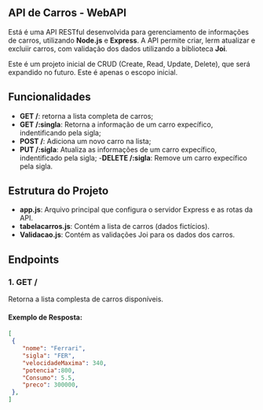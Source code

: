## API de Carros - WebAPI

Está é uma API RESTful desenvolvida para gerenciamento de informações de carros, utilizando **Node.js** e **Express**.
A API permite criar, lerm atualizar e excluiir carros, com validação dos dados utilizando a biblioteca **Joi**.

Este é um projeto inicial de CRUD (Create, Read, Update, Delete), que será expandido no futuro. Este é apenas o escopo inicial.

## Funcionalidades 

- **GET /**: retorna a lista completa de carros;
- **GET /:singla**: Retorna a informação de um carro expecífico, indentificando pela sigla;
- **POST /**: Adiciona um novo carro na lista;
- **PUT /:sigla**: Atualiza as informações de um carro expecífico, indentificado pela sigla;
-**DELETE /:sigla**: Remove um carro expecífico pela sigla.

## Estrutura do Projeto

- **app.js**: Arquivo principal que configura o servidor Express e as rotas da API.
- **tabelacarros.js**: Contém a lista de carros (dados fictícios).
- **Validacao.js**: Contém as validações Joi para os dados dos carros.

## Endpoints

### 1. **GET /**

Retorna a lista complesta de carros disponíveis.

#### Exemplo de Resposta:

```json
[
 {
    "nome": "Ferrari",
    "sigla": "FER",
    "velocidadeMaxima": 340,
    "potencia":800,
    "Consumo": 5.5,
    "preco": 300000,
 },
]
```